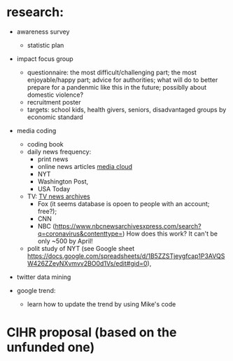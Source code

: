 # research:

  - awareness survey
    - statistic plan
    
  - impact focus group
    - questionnaire:  the most difficult/challenging part; the most enjoyable/happy part; advice for authorities; what will do to better prepare for a pandenmic like this in the future; possiblly about domestic violence?
    - recruitment poster
    - targets:  school kids, health givers, seniors, disadvantaged groups by economic standard
    
  - media coding
    - coding book
    - daily news frequency:  
      - print news
      - online news articles [media cloud](https://mediacloud.org/)
       - NYT 
       - Washington Post, 
       - USA Today
    - TV:  [TV news archives](https://archive.org/details/tv)
      - Fox (it seems database is opoen to people with an account; free?); 
      - CNN
      - NBC (https://www.nbcnewsarchivesxpress.com/search?q=coronavirus&contenttype=)  How does this work?  It can't be only ~500 by April!
    - polit study of NYT (see Google sheet https://docs.google.com/spreadsheets/d/1B5ZZSTjeygfcap1P3AVQSW426ZZeyNXvmvv2BO0d1Vs/edit#gid=0), 
    
  - twitter data mining
  
  - google trend:
    - learn how to update the trend by using Mike's code

# CIHR proposal (based on the unfunded one)

